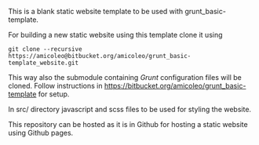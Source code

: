 This is a blank static website template to be used with grunt_basic-template. 

For building a new static website using this template clone it using 

```
git clone --recursive https://amicoleo@bitbucket.org/amicoleo/grunt_basic-template_website.git

```
This way also the submodule containing *Grunt* configuration files will be cloned.  Follow instructions in https://bitbucket.org/amicoleo/grunt_basic-template for setup. 

In src/ directory javascript and scss files to be used for styling the website. 

This repository can be hosted as it is in Github for hosting a static website using Github pages.